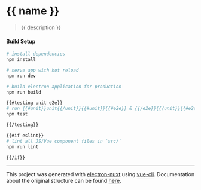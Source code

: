 # {{ name }}

> {{ description }}

#### Build Setup

``` bash
# install dependencies
npm install

# serve app with hot reload
npm run dev

# build electron application for production
npm run build

{{#testing unit e2e}}
# run {{#unit}}unit{{/unit}}{{#unit}}{{#e2e}} & {{/e2e}}{{/unit}}{{#e2e}}end-to-end{{/e2e}} tests
npm test

{{/testing}}

{{#if eslint}}
# lint all JS/Vue component files in `src/`
npm run lint

{{/if}}
```

---

This project was generated with [electron-nuxt](https://github.com/michalzaq12/electron-nuxt) using [vue-cli](https://github.com/vuejs/vue-cli). Documentation about the original structure can be found [here](https://github.com/michalzaq12/electron-nuxt/blob/master/README.md).

